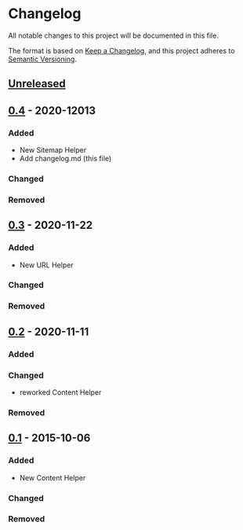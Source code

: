 # Changelog
All notable changes to this project will be documented in this file.

The format is based on [Keep a Changelog](https://keepachangelog.com/en/1.0.0/),
and this project adheres to [Semantic Versioning](https://semver.org/spec/v2.0.0.html).

## [Unreleased]

## [0.4] - 2020-12013
### Added
- New Sitemap Helper
- Add changelog.md (this file)
### Changed
### Removed

## [0.3] - 2020-11-22
### Added
- New URL Helper
### Changed
### Removed

## [0.2] - 2020-11-11
### Added
### Changed
- reworked Content Helper
### Removed

## [0.1] - 2015-10-06
### Added
- New Content Helper
### Changed
### Removed

[Unreleased]: https://github.com/spresnac/laravel-url-helper/compare/0.4...head
[0.4]: https://github.com/spresnac/laravel-url-helper/compare/0.3...0.4
[0.3]: https://github.com/spresnac/laravel-url-helper/compare/0.2...0.3
[0.2]: https://github.com/spresnac/laravel-url-helper/compare/0.1...0.2
[0.1]:  https://github.com/spresnac/laravel-url-helper/releases/tag/0.1